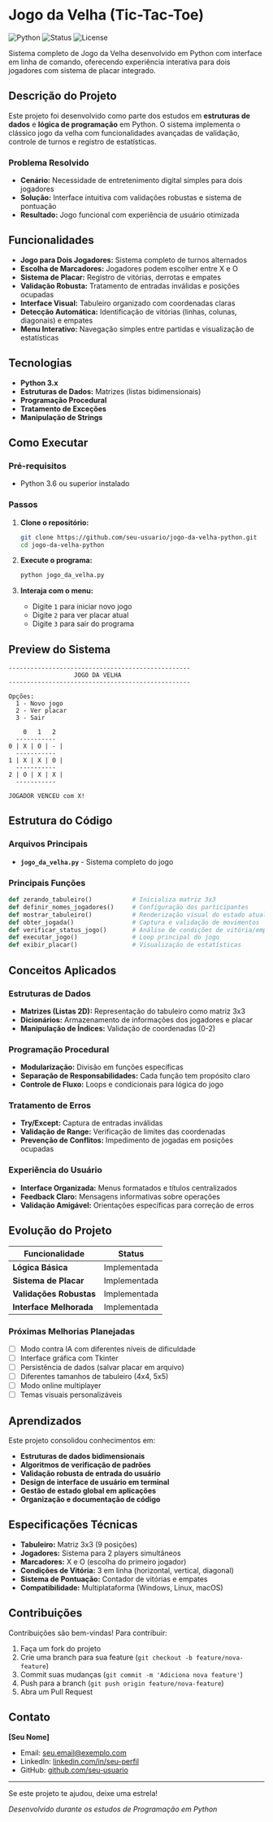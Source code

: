 # Jogo da Velha (Tic-Tac-Toe)

![Python](https://img.shields.io/badge/Python-3.x-blue?style=flat-square&logo=python)
![Status](https://img.shields.io/badge/Status-Concluído-green?style=flat-square)
![License](https://img.shields.io/badge/License-MIT-yellow?style=flat-square)

Sistema completo de Jogo da Velha desenvolvido em Python com interface em linha de comando, oferecendo experiência interativa para dois jogadores com sistema de placar integrado.

## Descrição do Projeto

Este projeto foi desenvolvido como parte dos estudos em **estruturas de dados** e **lógica de programação** em Python. O sistema implementa o clássico jogo da velha com funcionalidades avançadas de validação, controle de turnos e registro de estatísticas.

### Problema Resolvido
- **Cenário:** Necessidade de entretenimento digital simples para dois jogadores
- **Solução:** Interface intuitiva com validações robustas e sistema de pontuação
- **Resultado:** Jogo funcional com experiência de usuário otimizada

## Funcionalidades

- **Jogo para Dois Jogadores:** Sistema completo de turnos alternados
- **Escolha de Marcadores:** Jogadores podem escolher entre X e O
- **Sistema de Placar:** Registro de vitórias, derrotas e empates
- **Validação Robusta:** Tratamento de entradas inválidas e posições ocupadas
- **Interface Visual:** Tabuleiro organizado com coordenadas claras
- **Detecção Automática:** Identificação de vitórias (linhas, colunas, diagonais) e empates
- **Menu Interativo:** Navegação simples entre partidas e visualização de estatísticas

## Tecnologias

- **Python 3.x**
- **Estruturas de Dados:** Matrizes (listas bidimensionais)
- **Programação Procedural**
- **Tratamento de Exceções**
- **Manipulação de Strings**

## Como Executar

### Pré-requisitos
- Python 3.6 ou superior instalado

### Passos
1. **Clone o repositório:**
   ```bash
   git clone https://github.com/seu-usuario/jogo-da-velha-python.git
   cd jogo-da-velha-python
   ```

2. **Execute o programa:**
   ```bash
   python jogo_da_velha.py
   ```

3. **Interaja com o menu:**
   - Digite `1` para iniciar novo jogo
   - Digite `2` para ver placar atual
   - Digite `3` para sair do programa

## Preview do Sistema

```
--------------------------------------------------
                  JOGO DA VELHA
--------------------------------------------------

Opções:
  1 - Novo jogo
  2 - Ver placar  
  3 - Sair

    0   1   2
  -----------
0 | X | O | - |
  -----------
1 | X | X | O |
  -----------
2 | O | X | X |
  -----------

JOGADOR VENCEU com X!
```

## Estrutura do Código

### Arquivos Principais
- **`jogo_da_velha.py`** - Sistema completo do jogo

### Principais Funções
```python
def zerando_tabuleiro()           # Inicializa matriz 3x3
def definir_nomes_jogadores()     # Configuração dos participantes  
def mostrar_tabuleiro()           # Renderização visual do estado atual
def obter_jogada()                # Captura e validação de movimentos
def verificar_status_jogo()       # Análise de condições de vitória/empate
def executar_jogo()               # Loop principal do jogo
def exibir_placar()               # Visualização de estatísticas
```

## Conceitos Aplicados

### Estruturas de Dados
- **Matrizes (Listas 2D):** Representação do tabuleiro como matriz 3x3
- **Dicionários:** Armazenamento de informações dos jogadores e placar
- **Manipulação de Índices:** Validação de coordenadas (0-2)

### Programação Procedural
- **Modularização:** Divisão em funções específicas
- **Separação de Responsabilidades:** Cada função tem propósito claro
- **Controle de Fluxo:** Loops e condicionais para lógica do jogo

### Tratamento de Erros
- **Try/Except:** Captura de entradas inválidas
- **Validação de Range:** Verificação de limites das coordenadas
- **Prevenção de Conflitos:** Impedimento de jogadas em posições ocupadas

### Experiência do Usuário
- **Interface Organizada:** Menus formatados e títulos centralizados
- **Feedback Claro:** Mensagens informativas sobre operações
- **Validação Amigável:** Orientações específicas para correção de erros

## Evolução do Projeto

| Funcionalidade | Status |
|----------------|--------|
| **Lógica Básica** | Implementada |
| **Sistema de Placar** | Implementada |
| **Validações Robustas** | Implementada |
| **Interface Melhorada** | Implementada |

### Próximas Melhorias Planejadas
- [ ] Modo contra IA com diferentes níveis de dificuldade
- [ ] Interface gráfica com Tkinter
- [ ] Persistência de dados (salvar placar em arquivo)
- [ ] Diferentes tamanhos de tabuleiro (4x4, 5x5)
- [ ] Modo online multiplayer
- [ ] Temas visuais personalizáveis

## Aprendizados

Este projeto consolidou conhecimentos em:
- **Estruturas de dados bidimensionais**
- **Algoritmos de verificação de padrões**
- **Validação robusta de entrada do usuário**
- **Design de interface de usuário em terminal**
- **Gestão de estado global em aplicações**
- **Organização e documentação de código**

## Especificações Técnicas

- **Tabuleiro:** Matriz 3x3 (9 posições)
- **Jogadores:** Sistema para 2 players simultâneos
- **Marcadores:** X e O (escolha do primeiro jogador)
- **Condições de Vitória:** 3 em linha (horizontal, vertical, diagonal)
- **Sistema de Pontuação:** Contador de vitórias e empates
- **Compatibilidade:** Multiplataforma (Windows, Linux, macOS)

## Contribuições

Contribuições são bem-vindas! Para contribuir:

1. Faça um fork do projeto
2. Crie uma branch para sua feature (`git checkout -b feature/nova-feature`)
3. Commit suas mudanças (`git commit -m 'Adiciona nova feature'`)
4. Push para a branch (`git push origin feature/nova-feature`)
5. Abra um Pull Request

## Contato

**[Seu Nome]**
- Email: seu.email@exemplo.com
- LinkedIn: [linkedin.com/in/seu-perfil](https://linkedin.com/in/seu-perfil)
- GitHub: [github.com/seu-usuario](https://github.com/seu-usuario)

---

Se este projeto te ajudou, deixe uma estrela!

*Desenvolvido durante os estudos de Programação em Python*
